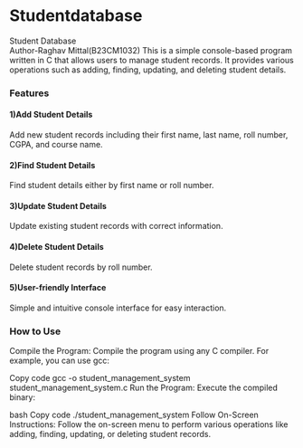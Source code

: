 # Studentdatabase
Student Database
<br>Author-Raghav Mittal(B23CM1032)
This is a simple console-based program written in C that allows users to manage student records. It provides various operations such as adding, finding, updating, and deleting student details.<br>

<h3>Features</h3>
<h4>1)Add Student Details</h4> Add new student records including their first name, last name, roll number, CGPA, and course name.
<h4>2)Find Student Details</h4> Find student details either by first name or roll number.
<h4>3)Update Student Details</h4> Update existing student records with correct information.
<h4>4)Delete Student Details</h4> Delete student records by roll number.
<h4>5)User-friendly Interface</h4> Simple and intuitive console interface for easy interaction.
<h3>How to Use</h3>
Compile the Program: Compile the program using any C compiler. For example, you can use gcc:

Copy code
gcc -o student_management_system student_management_system.c
Run the Program: Execute the compiled binary:

bash
Copy code
./student_management_system
Follow On-Screen Instructions: Follow the on-screen menu to perform various operations like adding, finding, updating, or deleting student records.
